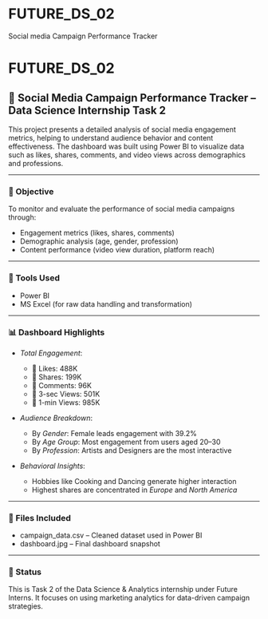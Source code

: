 # FUTURE_DS_02
Social media Campaign Performance Tracker
# FUTURE_DS_02

## 📣 Social Media Campaign Performance Tracker – Data Science Internship Task 2

This project presents a detailed analysis of social media engagement metrics, helping to understand audience behavior and content effectiveness. The dashboard was built using Power BI to visualize data such as likes, shares, comments, and video views across demographics and professions.

---

### 📌 Objective
To monitor and evaluate the performance of social media campaigns through:
- Engagement metrics (likes, shares, comments)
- Demographic analysis (age, gender, profession)
- Content performance (video view duration, platform reach)

---

### 🧰 Tools Used
- Power BI
- MS Excel (for raw data handling and transformation)

---

### 📊 Dashboard Highlights
- *Total Engagement*:  
  - 🔹 Likes: 488K  
  - 🔹 Shares: 199K  
  - 🔹 Comments: 96K  
  - 🔹 3-sec Views: 501K  
  - 🔹 1-min Views: 985K

- *Audience Breakdown*:  
  - By *Gender*: Female leads engagement with 39.2%  
  - By *Age Group*: Most engagement from users aged 20–30  
  - By *Profession*: Artists and Designers are the most interactive

- *Behavioral Insights*:  
  - Hobbies like Cooking and Dancing generate higher interaction  
  - Highest shares are concentrated in *Europe* and *North America*

---

### 📁 Files Included
- campaign_data.csv – Cleaned dataset used in Power BI
- dashboard.jpg – Final dashboard snapshot

---

### 🏁 Status
This is Task 2 of the Data Science & Analytics internship under Future Interns. It focuses on using marketing analytics for data-driven campaign strategies.
